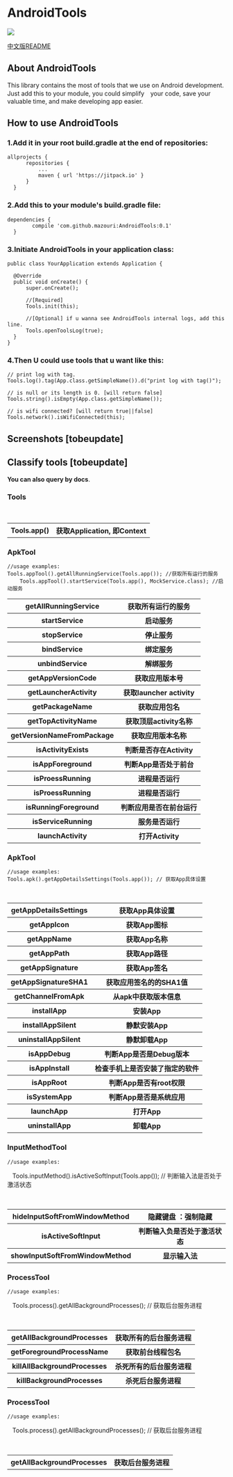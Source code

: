 # AndroidTools

[![](https://jitpack.io/v/mazouri/AndroidTools.svg)](https://jitpack.io/#mazouri/AndroidTools)

[中文版README](https://github.com/mazouri/AndroidTools/blob/master/%E4%B8%AD%E6%96%87%E7%89%88README.md)

## About AndroidTools

This library contains the most of tools that we use on Android development. Just add this to your module, you could simplify　your code, save your valuable time, and make developing app easier.

## How to use AndroidTools

### 1.Add it in your root build.gradle at the end of repositories:

    allprojects {
		  repositories {
			  ...
			  maven { url 'https://jitpack.io' }
		  }
	  }
    
### 2.Add this to your module's build.gradle file:

    dependencies {
	        compile 'com.github.mazouri:AndroidTools:0.1'
	  }
    
### 3.Initiate AndroidTools in your application class:

    public class YourApplication extends Application {

      @Override
      public void onCreate() {
          super.onCreate();

          //[Required]
          Tools.init(this); 
          
          //[Optional] if u wanna see AndroidTools internal logs, add this line.
          Tools.openToolsLog(true); 
      }
    }
    

### 4.Then U could use tools that u want like this:

    // print log with tag.
    Tools.log().tag(App.class.getSimpleName()).d("print log with tag()"); 
    
    // is null or its length is 0. [will return false]
    Tools.string().isEmpty(App.class.getSimpleName()); 
    
    // is wifi connected? [will return true||false]
    Tools.network().isWifiConnected(this);  
    
## Screenshots [tobeupdate]

## Classify tools [tobeupdate]

**You can also query by **docs****.
### Tools

<table>
<tr>
    <th>Tools.app()</th>
    <th>获取Application, 即Context</th>
</tr>
</table>

### ApkTool
    //usage examples:
    Tools.appTool().getAllRunningService(Tools.app()); //获取所有运行的服务
        Tools.appTool().startService(Tools.app(), MockService.class); //启动服务

<table>
    <tr>
        <th>getAllRunningService</th>
        <th>获取所有运行的服务</th>
    </tr>
    <tr>
        <th>startService</th>
        <th>启动服务</th>
    </tr>
    <tr>
        <th>stopService</th>
        <th>停止服务</th>
    </tr>
    <tr>
        <th>bindService</th>
        <th>绑定服务</th>
    </tr>
        <tr>
        <th>unbindService</th>
        <th>解绑服务</th>
    </tr>
    <tr>
        <th>getAppVersionCode</th>
        <th>获取应用版本号</th>
    </tr>
    <tr>
        <th>getLauncherActivity</th>
        <th>获取launcher activity</th>
    </tr>
    <tr>
        <th>getPackageName</th>
        <th>获取应用包名</th>
    </tr>
    <tr>
        <th>getTopActivityName</th>
        <th>获取顶层activity名称</th>
    </tr>
    <tr>
        <th>getVersionNameFromPackage</th>
        <th>获取应用版本名称</th>
    </tr>
    <tr>
        <th>isActivityExists</th>
        <th>判断是否存在Activity</th>
    </tr>
    <tr>
        <th>isAppForeground</th>
        <th>判断App是否处于前台</th>
    </tr>
    <tr>
        <th>isProessRunning</th>
        <th>进程是否运行</th>
    </tr>
    <tr>
        <th>isProessRunning</th>
        <th>进程是否运行</th>
    </tr>
    <tr>
        <th>isRunningForeground</th>
        <th>判断应用是否在前台运行</th>
    </tr>
    <tr>
        <th>isServiceRunning</th>
        <th>服务是否运行</th>
    </tr>
    <tr>
        <th>launchActivity</th>
        <th>打开Activity</th>
    </tr>
    
</table>

### ApkTool
    //usage examples:
    Tools.apk().getAppDetailsSettings(Tools.app()); // 获取App具体设置

<table>
    <tr>
        <th>getAppDetailsSettings</th>
        <th>获取App具体设置</th>
    </tr>
        <tr>
        <th>getAppIcon</th>
        <th>获取App图标</th>
    </tr>
        <tr>
        <th>getAppName</th>
        <th>获取App名称</th>
    </tr>
        <tr>
        <th>getAppPath</th>
        <th>获取App路径</th>
    </tr>
        <tr>
        <th>getAppSignature</th>
        <th>获取App签名</th>
    </tr>
        <tr>
        <th>getAppSignatureSHA1</th>
        <th>获取应用签名的的SHA1值</th>
    </tr>
        <tr>
        <th>getChannelFromApk</th>
        <th>从apk中获取版本信息</th>
    </tr>
        <tr>
        <th>installApp</th>
        <th>安装App</th>
    </tr>
        <tr>
        <th>installAppSilent</th>
        <th>静默安装App</th>
    </tr>
    </tr>
        <tr>
        <th>uninstallAppSilent</th>
        <th>静默卸载App</th>
    </tr>
     </tr>
        <tr>
        <th>isAppDebug</th>
        <th>判断App是否是Debug版本</th>
    </tr>
     </tr>
        <tr>
        <th>isAppInstall</th>
        <th>检查手机上是否安装了指定的软件</th>
    </tr>
     </tr>
        <tr>
        <th>isAppRoot</th>
        <th>判断App是否有root权限</th>
    </tr>
     </tr>
        <tr>
        <th>isSystemApp</th>
        <th>判断App是否是系统应用</th>
    </tr>
     </tr>
        <tr>
        <th>launchApp</th>
        <th>打开App</th>
    </tr>
     </tr>
        <tr>
        <th>uninstallApp</th>
        <th>卸载App</th>
    </tr>

</table>


### InputMethodTool
    //usage examples:
    Tools.inputMethod().isActiveSoftInput(Tools.app()); // 判断输入法是否处于激活状态
    
<table>
    <tr>
        <th>hideInputSoftFromWindowMethod</th>
        <th>隐藏键盘 ：强制隐藏</th>
    </tr>
    <tr>
        <th>isActiveSoftInput</th>
        <th>判断输入负是否处于激活状态</th>
    </tr>
    <tr>
        <th>showInputSoftFromWindowMethod</th>
        <th>显示输入法</th>
    </tr>
</table>

### ProcessTool
    //usage examples:
    Tools.process().getAllBackgroundProcesses(); // 获取后台服务进程
    
<table>
    <tr>
        <th>getAllBackgroundProcesses</th>
        <th>获取所有的后台服务进程</th>
    </tr>
    <tr>
        <th>getForegroundProcessName</th>
        <th>获取前台线程包名</th>
    </tr>
    <tr>
        <th>killAllBackgroundProcesses</th>
        <th>杀死所有的后台服务进程</th>
    </tr>
    <tr>
        <th>killBackgroundProcesses</th>
        <th>杀死后台服务进程</th>
    </tr>
</table>

### ProcessTool
    //usage examples:
    Tools.process().getAllBackgroundProcesses(); // 获取后台服务进程
    
<table>
    <tr>
        <th>getAllBackgroundProcesses</th>
        <th>获取后台服务进程</th>
    </tr>
</table>
